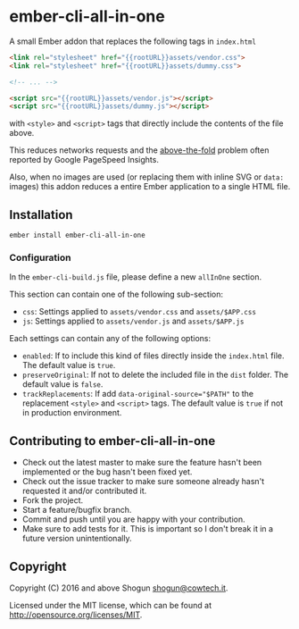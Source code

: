 # ember-cli-all-in-one

A small Ember addon that replaces the following tags in `index.html`

```html
<link rel="stylesheet" href="{{rootURL}}assets/vendor.css">
<link rel="stylesheet" href="{{rootURL}}assets/dummy.css">

<!-- ... -->

<script src="{{rootURL}}assets/vendor.js"></script>
<script src="{{rootURL}}assets/dummy.js"></script>
```

with `<style>` and `<script>` tags that directly include the contents of the file above.

This reduces networks requests and the [above-the-fold](https://developers.google.com/speed/docs/insights/PrioritizeVisibleContent) problem often reported by Google PageSpeed Insights.

Also, when no images are used (or replacing them with inline SVG or `data:` images) this addon reduces a entire Ember application to a single HTML file.

## Installation

`ember install ember-cli-all-in-one`

### Configuration

In the `ember-cli-build.js` file, please define a new `allInOne` section.

This section can contain one of the following sub-section:

* `css`: Settings applied to `assets/vendor.css` and `assets/$APP.css`
* `js`: Settings applied to `assets/vendor.js` and `assets/$APP.js`

Each settings can contain any of the following options:

* `enabled`: If to include this kind of files directly inside the `index.html` file. The default value is `true`.
* `preserveOriginal`: If not to delete the included file in the `dist` folder. The default value is `false`.
* `trackReplacements`: If add `data-original-source="$PATH"` to the replacement `<style>` and `<script>` tags. The default value is `true` if not in production environment.

## Contributing to ember-cli-all-in-one

* Check out the latest master to make sure the feature hasn't been implemented or the bug hasn't been fixed yet.
* Check out the issue tracker to make sure someone already hasn't requested it and/or contributed it.
* Fork the project.
* Start a feature/bugfix branch.
* Commit and push until you are happy with your contribution.
* Make sure to add tests for it. This is important so I don't break it in a future version unintentionally.

## Copyright

Copyright (C) 2016 and above Shogun <shogun@cowtech.it>.

Licensed under the MIT license, which can be found at http://opensource.org/licenses/MIT.